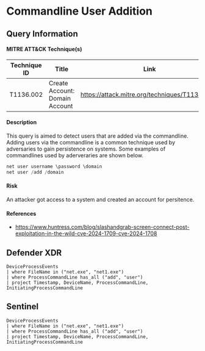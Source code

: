 # Commandline User Addition

## Query Information

#### MITRE ATT&CK Technique(s)

| Technique ID | Title    | Link    |
| ---  | --- | --- |
| T1136.002 | Create Account: Domain Account | https://attack.mitre.org/techniques/T1136/002/ |

#### Description
This query is aimed to detect users that are added via the commandline. Adding users via the commandline is a common technique used by adversaries to gain persistence on systems. Some examples of commandlines used by aderveraries are shown below.

```PowerShell
net user username \password \domain
net user /add /domain
```
#### Risk
An attacker got access to a system and created an account for persitence.

#### References
- https://www.huntress.com/blog/slashandgrab-screen-connect-post-exploitation-in-the-wild-cve-2024-1709-cve-2024-1708

## Defender XDR
```KQL
DeviceProcessEvents
| where FileName in ("net.exe", "net1.exe")
| where ProcessCommandLine has_all ("add", "user") 
| project Timestamp, DeviceName, ProcessCommandLine, InitiatingProcessCommandLine
```
## Sentinel
```KQL
DeviceProcessEvents
| where FileName in ("net.exe", "net1.exe")
| where ProcessCommandLine has_all ("add", "user") 
| project Timestamp, DeviceName, ProcessCommandLine, InitiatingProcessCommandLine
```
